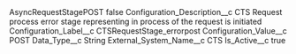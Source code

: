 <?xml version="1.0" encoding="UTF-8"?>
<CustomMetadata xmlns="http://soap.sforce.com/2006/04/metadata" xmlns:xsi="http://www.w3.org/2001/XMLSchema-instance" xmlns:xsd="http://www.w3.org/2001/XMLSchema">
    <label>AsyncRequestStagePOST</label>
    <protected>false</protected>
    <values>
        <field>Configuration_Description__c</field>
        <value xsi:type="xsd:string">CTS Request process error stage representing in process of the request is initiated</value>
    </values>
    <values>
        <field>Configuration_Label__c</field>
        <value xsi:type="xsd:string">CTSRequestStage_errorpost</value>
    </values>
    <values>
        <field>Configuration_Value__c</field>
        <value xsi:type="xsd:string">POST</value>
    </values>
    <values>
        <field>Data_Type__c</field>
        <value xsi:type="xsd:string">String</value>
    </values>
    <values>
        <field>External_System_Name__c</field>
        <value xsi:type="xsd:string">CTS</value>
    </values>
    <values>
        <field>Is_Active__c</field>
        <value xsi:type="xsd:boolean">true</value>
    </values>
</CustomMetadata>
